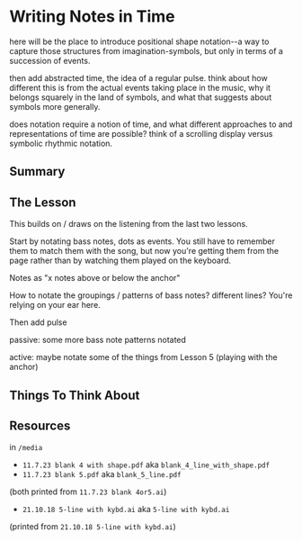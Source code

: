 # Writing Notes in Time

here will be the place to introduce positional shape notation--a way to capture those structures from imagination-symbols, but only in terms of a succession of events.

then add abstracted time, the idea of a regular pulse. think about how different this is from the actual events taking place in the music, why it belongs squarely in the land of symbols, and what that suggests about symbols more generally.

does notation require a notion of time, and what different approaches to and representations of time are possible? think of a scrolling display versus symbolic rhythmic notation.

## Summary



## The Lesson

This builds on / draws on the listening from the last two lessons.

Start by notating bass notes, dots as events. You still have to remember them to match them with the song, but now you're getting them from the page rather than by watching them played on the keyboard.

Notes as "x notes above or below the anchor"

How to notate the groupings / patterns of bass notes? different lines? You're relying on your ear here.

Then add pulse

passive: some more bass note patterns notated

active: maybe notate some of the things from Lesson 5 (playing with the anchor)


## Things To Think About



## Resources

in `/media`

- `11.7.23 blank 4 with shape.pdf` aka `blank_4_line_with_shape.pdf`
- `11.7.23 blank 5.pdf` aka `blank_5_line.pdf`

(both printed from `11.7.23 blank 4or5.ai`)

- `21.10.18 5-line with kybd.ai` aka `5-line with kybd.ai`

(printed from `21.10.18 5-line with kybd.ai`)
